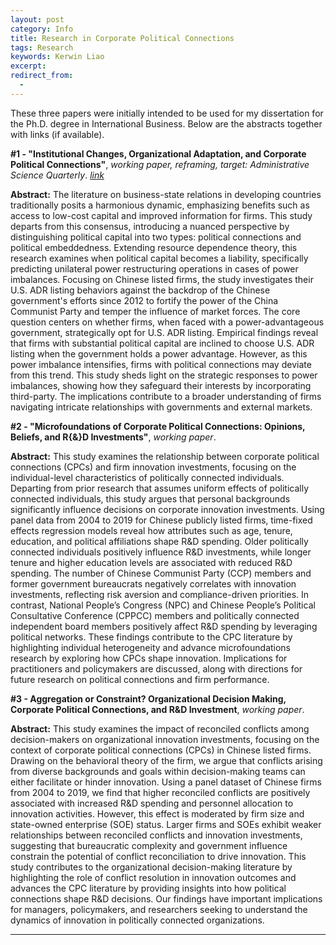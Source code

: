 ```yaml
---
layout: post
category: Info
title: Research in Corporate Political Connections
tags: Research
keywords: Kerwin Liao
excerpt: 
redirect_from:
  - 
---
```


These three papers were initially intended to be used for my dissertation for the Ph.D. degree in International Business. Below are the abstracts together with links (if available).


**#1 - "Institutional Changes, Organizational Adaptation, and Corporate Political Connections"**, *working paper, reframing, target: Administrative Science Quarterly*. [*link*](\https://journals.aom.org/doi/abs/10.5465/AMPROC.2024.14822abstract)

**Abstract:**
The literature on business-state relations in developing countries traditionally posits a harmonious dynamic, emphasizing benefits such as access to low-cost capital and improved information for firms. This study departs from this consensus, introducing a nuanced perspective by distinguishing political capital into two types: political connections and political embeddedness. Extending resource dependence theory, this research examines when political capital becomes a liability, specifically predicting unilateral power restructuring operations in cases of power imbalances. Focusing on Chinese listed firms, the study investigates their U.S. ADR listing behaviors against the backdrop of the Chinese government's efforts since 2012 to fortify the power of the China Communist Party and temper the influence of market forces. The core question centers on whether firms, when faced with a power-advantageous government, strategically opt for U.S. ADR listing. Empirical findings reveal that firms with substantial political capital are inclined to choose U.S. ADR listing when the government holds a power advantage. However, as this power imbalance intensifies, firms with political connections may deviate from this trend. This study sheds light on the strategic responses to power imbalances, showing how they safeguard their interests by incorporating third-party. The implications contribute to a broader understanding of firms navigating intricate relationships with governments and external markets.



**#2 - "Microfoundations of Corporate Political Connections: Opinions, Beliefs, and R{\&}D Investments"**, *working paper*.

**Abstract:**
This study examines the relationship between corporate political connections (CPCs) and firm innovation investments, focusing on the individual-level characteristics of politically connected individuals. Departing from prior research that assumes uniform effects of politically connected individuals, this study argues that personal backgrounds significantly influence decisions on corporate innovation investments. Using panel data from 2004 to 2019 for Chinese publicly listed firms, time-fixed effects regression models reveal how attributes such as age, tenure, education, and political affiliations shape R&D spending. Older politically connected individuals positively influence R&D investments, while longer tenure and higher education levels are associated with reduced R&D spending. The number of Chinese Communist Party (CCP) members and former government bureaucrats negatively correlates with innovation investments, reflecting risk aversion and compliance-driven priorities. In contrast, National People’s Congress (NPC) and Chinese People’s Political Consultative Conference (CPPCC) members and politically connected independent board members positively affect R&D spending by leveraging political networks. These findings contribute to the CPC literature by highlighting individual heterogeneity and advance microfoundations research by exploring how CPCs shape innovation. Implications for practitioners and policymakers are discussed, along with directions for future research on political connections and firm performance.



**#3 - Aggregation or Constraint? Organizational Decision Making, Corporate Political Connections, and R&D Investment**, *working paper*.

**Abstract:**
This study examines the impact of reconciled conflicts among decision-makers on organizational innovation investments, focusing on the context of corporate political connections (CPCs) in Chinese listed firms. Drawing on the behavioral theory of the firm, we argue that conflicts arising from diverse backgrounds and goals within decision-making teams can either facilitate or hinder innovation. Using a panel dataset of Chinese firms from 2004 to 2019, we find that higher reconciled conflicts are positively associated with increased R&D spending and personnel allocation to innovation activities. However, this effect is moderated by firm size and state-owned enterprise (SOE) status. Larger firms and SOEs exhibit weaker relationships between reconciled conflicts and innovation investments, suggesting that bureaucratic complexity and government influence constrain the potential of conflict reconciliation to drive innovation. This study contributes to the organizational decision-making literature by highlighting the role of conflict resolution in innovation outcomes and advances the CPC literature by providing insights into how political connections shape R&D decisions. Our findings have important implications for managers, policymakers, and researchers seeking to understand the dynamics of innovation in politically connected organizations.


---